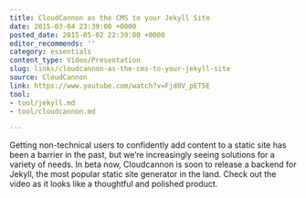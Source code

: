 ```yaml
---
title: CloudCannon as the CMS to your Jekyll Site
date: 2015-03-04 23:39:00 +0000
posted_date: 2015-05-02 22:39:00 +0000
editor_recommends: ''
category: essentials
content_type: Video/Presentation
slug: links/cloudcannon-as-the-cms-to-your-jekyll-site
source: CloudCannon
link: https://www.youtube.com/watch?v=Fjd0V_pET5E
tool:
- tool/jekyll.md
- tool/cloudcannon.md

---
```

Getting non-technical users to confidently add content to a static site has been a barrier in the past, but we’re increasingly seeing solutions for a variety of needs. In beta now, Cloudcannon is soon to release a backend for Jekyll, the most popular static site generator in the land. Check out the video as it looks like a thoughtful and polished product.
